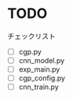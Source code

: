 # TODO

チェックリスト

- [ ] cgp.py
- [ ] cnn_model.py
- [ ] exp_main.py
- [ ] cgp_config.py
- [ ] cnn_train.py

